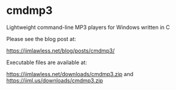 # cmdmp3
Lightweight command-line MP3 players for Windows written in C 

Please see the blog post at:

https://jimlawless.net/blog/posts/cmdmp3/

Executable files are available at:

https://jimlawless.net/downloads/cmdmp3.zip   and   https://jiml.us/downloads/cmdmp3.zip
